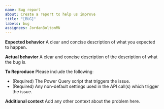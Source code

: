 ```yaml
---
name: Bug report
about: Create a report to help us improve
title: "[BUG]"
labels: bug
assignees: JordanBoltonMN
---
```


**Expected behavior**
A clear and concise description of what you expected to happen.

**Actual behavior**
A clear and concise description of the description of what the bug is.

**To Reproduce**
Please include the following:

-   (Required) The Power Query script that triggers the issue.
-   (Required) Any non-default settings used in the API call(s) which trigger the issue.

**Additional context**
Add any other context about the problem here.
